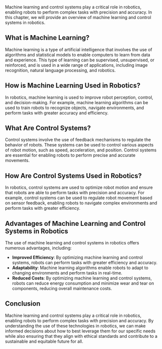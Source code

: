 
Machine learning and control systems play a critical role in robotics, enabling robots to perform complex tasks with precision and accuracy. In this chapter, we will provide an overview of machine learning and control systems in robotics.

What is Machine Learning?
-------------------------

Machine learning is a type of artificial intelligence that involves the use of algorithms and statistical models to enable computers to learn from data and experience. This type of learning can be supervised, unsupervised, or reinforced, and is used in a wide range of applications, including image recognition, natural language processing, and robotics.

How is Machine Learning Used in Robotics?
-----------------------------------------

In robotics, machine learning is used to improve robot perception, control, and decision-making. For example, machine learning algorithms can be used to train robots to recognize objects, navigate environments, and perform tasks with greater accuracy and efficiency.

What Are Control Systems?
-------------------------

Control systems involve the use of feedback mechanisms to regulate the behavior of robots. These systems can be used to control various aspects of robot motion, such as speed, acceleration, and position. Control systems are essential for enabling robots to perform precise and accurate movements.

How Are Control Systems Used in Robotics?
-----------------------------------------

In robotics, control systems are used to optimize robot motion and ensure that robots are able to perform tasks with precision and accuracy. For example, control systems can be used to regulate robot movement based on sensor feedback, enabling robots to navigate complex environments and perform tasks with greater efficiency.

Advantages of Machine Learning and Control Systems in Robotics
--------------------------------------------------------------

The use of machine learning and control systems in robotics offers numerous advantages, including:

* **Improved Efficiency**: By optimizing machine learning and control systems, robots can perform tasks with greater efficiency and accuracy.
* **Adaptability**: Machine learning algorithms enable robots to adapt to changing environments and perform tasks in real-time.
* **Reduced Costs**: By optimizing machine learning and control systems, robots can reduce energy consumption and minimize wear and tear on components, reducing overall maintenance costs.

Conclusion
----------

Machine learning and control systems play a critical role in robotics, enabling robots to perform complex tasks with precision and accuracy. By understanding the use of these technologies in robotics, we can make informed decisions about how to best leverage them for our specific needs while also ensuring that they align with ethical standards and contribute to a sustainable and equitable future for all.
